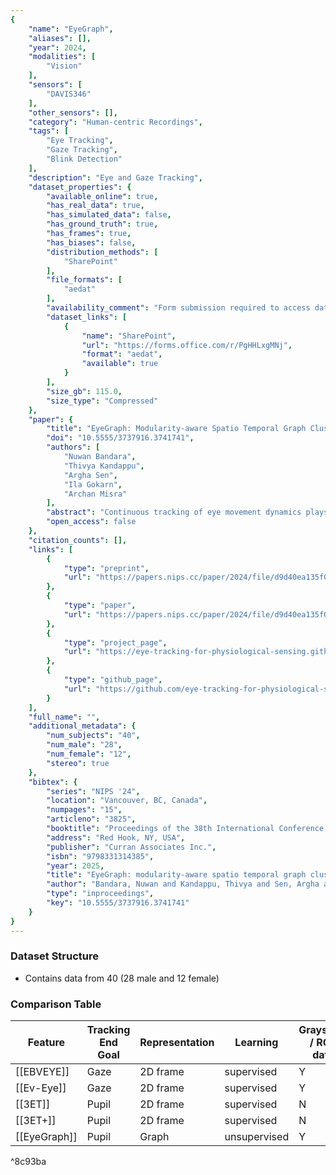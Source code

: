 ```yaml
---
{
    "name": "EyeGraph",
    "aliases": [],
    "year": 2024,
    "modalities": [
        "Vision"
    ],
    "sensors": [
        "DAVIS346"
    ],
    "other_sensors": [],
    "category": "Human-centric Recordings",
    "tags": [
        "Eye Tracking",
        "Gaze Tracking",
        "Blink Detection"
    ],
    "description": "Eye and Gaze Tracking",
    "dataset_properties": {
        "available_online": true,
        "has_real_data": true,
        "has_simulated_data": false,
        "has_ground_truth": true,
        "has_frames": true,
        "has_biases": false,
        "distribution_methods": [
            "SharePoint"
        ],
        "file_formats": [
            "aedat"
        ],
        "availability_comment": "Form submission required to access dataset",
        "dataset_links": [
            {
                "name": "SharePoint",
                "url": "https://forms.office.com/r/PgHHLxgMNj",
                "format": "aedat",
                "available": true
            }
        ],
        "size_gb": 115.0,
        "size_type": "Compressed"
    },
    "paper": {
        "title": "EyeGraph: Modularity-aware Spatio Temporal Graph Clustering for Continuous Event-based Eye Tracking",
        "doi": "10.5555/3737916.3741741",
        "authors": [
            "Nuwan Bandara",
            "Thivya Kandappu",
            "Argha Sen",
            "Ila Gokarn",
            "Archan Misra"
        ],
        "abstract": "Continuous tracking of eye movement dynamics plays a significant role in developing a broad spectrum of human-centered applications, such as cognitive skills (visual attention and working memory) modeling, human-machine interaction, biometric user authentication, and foveated rendering. Recently neuromorphic cameras have garnered significant interest in the eye-tracking research community, owing to their sub-microsecond latency in capturing intensity changes resulting from eye movements. Nevertheless, the existing approaches for event-based eye tracking suffer from several limitations: dependence on RGB frames, label sparsity, and training on datasets collected in controlled lab environments that do not adequately reflect real-world scenarios. To address these limitations, in this paper, we propose a dynamic graph-based approach that uses a neuromorphic event stream captured by Dynamic Vision Sensors (DVS) for high-fidelity tracking of pupillary movement. More specifically, first, we present EyeGraph, a large-scale multi-modal near-eye tracking dataset collected using a wearable event camera attached to a head-mounted device from 40 participants -- the dataset was curated while mimicking in-the-wild settings, accounting for varying mobility and ambient lighting conditions. Subsequently, to address the issue of label sparsity, we adopt an unsupervised topology-aware approach as a benchmark. To be specific, (a) we first construct a dynamic graph using Gaussian Mixture Models (GMM), resulting in a uniform and detailed representation of eye morphology features, facilitating accurate modeling of pupil and iris. Then (b) apply a novel topologically guided modularity-aware graph clustering approach to precisely track the movement of the pupil and address the label sparsity in event-based eye tracking. We show that our unsupervised approach has comparable performance against the supervised approaches while consistently outperforming the conventional clustering approaches.",
        "open_access": false
    },
    "citation_counts": [],
    "links": [
        {
            "type": "preprint",
            "url": "https://papers.nips.cc/paper/2024/file/d9d40ea135f064d9e49e0579e59ad773-Paper-Datasets_and_Benchmarks_Track.pdf"
        },
        {
            "type": "paper",
            "url": "https://papers.nips.cc/paper/2024/file/d9d40ea135f064d9e49e0579e59ad773-Paper-Datasets_and_Benchmarks_Track.pdf"
        },
        {
            "type": "project_page",
            "url": "https://eye-tracking-for-physiological-sensing.github.io/eyegraph/"
        },
        {
            "type": "github_page",
            "url": "https://github.com/eye-tracking-for-physiological-sensing/eyegraph"
        }
    ],
    "full_name": "",
    "additional_metadata": {
        "num_subjects": "40",
        "num_male": "28",
        "num_female": "12",
        "stereo": true
    },
    "bibtex": {
        "series": "NIPS '24",
        "location": "Vancouver, BC, Canada",
        "numpages": "15",
        "articleno": "3825",
        "booktitle": "Proceedings of the 38th International Conference on Neural Information Processing Systems",
        "address": "Red Hook, NY, USA",
        "publisher": "Curran Associates Inc.",
        "isbn": "9798331314385",
        "year": 2025,
        "title": "EyeGraph: modularity-aware spatio temporal graph clustering for continuous event-based eye tracking",
        "author": "Bandara, Nuwan and Kandappu, Thivya and Sen, Argha and Gokarn, Ila and Misra, Archan",
        "type": "inproceedings",
        "key": "10.5555/3737916.3741741"
    }
}
---
```


### Dataset Structure

- Contains data from 40 (28 male and 12 female)

### Comparison Table

| **Feature**    | **Tracking End Goal** | **Representation** | **Learning** | **Grayscale / RGB data** | **Is data from human participants?** | **Is Monocular?** | **Is Multi-modal?** | **Number of participants** | **Is head-movement allowed?** | **Accounts lighting changes?** | **Accounts participant** |
| -------------- | --------------------- | ------------------ | ------------ | ------------------------ | ------------------------------------ | ----------------- | ------------------- | -------------------------- | ----------------------------- | ------------------------------ | ------------------------ |
| \[[EBVEYE]\]   | Gaze                  | 2D frame           | supervised   | Y                        | Y                                    | N                 | Y                   | 24                         | N                             | N                              | N                        |
| \[[Ev-Eye]\]   | Gaze                  | 2D frame           | supervised   | Y                        | Y                                    | N                 | Y                   | 48                         | N                             | N                              | N                        |
| \[[3ET]\]      | Pupil                 | 2D frame           | supervised   | N                        | N                                    | N/A               | N                   | N/A                        | N/A                           | N                              | N/A                      |
| \[[3ET+]\]     | Pupil                 | 2D frame           | supervised   | N                        | Y                                    | Y                 | N                   | 13                         | N                             | N                              | N                        |
| \[[EyeGraph]\] | Pupil                 | Graph              | unsupervised | Y                        | Y                                    | Y                 | Y                   | 40                         | Y                             | Y                              | Y                        |

^8c93ba
